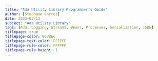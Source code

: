 ```yaml
---
title: "Ada Utility Library Programmer's Guide"
author: [Stephane Carrez]
date: 2022-02-13
subject: "Ada Utility Library"
tags: [Ada, Logging, Streams, Beans, Processes, Serialization, JSON]
titlepage: true
titlepage-color: 06386e
titlepage-text-color: FFFFFF
titlepage-rule-color: FFFFFF
titlepage-rule-height: 1
...
```

